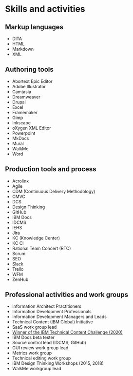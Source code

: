 # Skills and activities

## Markup languages

* DITA
* HTML
* Markdown
* XML

## Authoring tools

* Abortext Epic Editor
* Adobe Illustrator
* Camtasia
* Dreamweaver
* Drupal
* Excel
* Framemaker
* Gimp
* Inkscape
* oXygen XML Editor
* Powerpoint
* MkDocs
* Mural
* WalkMe
* Word

## Production tools and process

* Acrolinx
* Agile
* CDM (Continuous Delivery Methodology)
* CMVC
* DCS
* Design Thinking
* GitHub 
* IBM Docs
* IDCMS
* IEHS
* Jira
* KC (Knowledge Center)
* KC CI
* Rational Team Concert (RTC)
* Scrum
* SEO
* Slack
* Trello
* WFM
* ZenHub

## Professional activities and work groups 

* Information Architect Practitioners
* Information Development Professionals
* Information Development Managers and Leads
* Technical Content (IBM Global) Initiative
* SaaS work group lead
* [Winner of the IBM Technical Content Challenge \(2020)](IBM-Storage-Insights-60-seconds-or-less.mp4)
* IBM Docs beta tester
* Source control lead (IDCMS, GitHub)
* GUI review work group lead
* Metrics work group
* Technical editing work group
* IBM Design Thinking Workshops (2015, 2018)
* WalkMe workgroup lead

